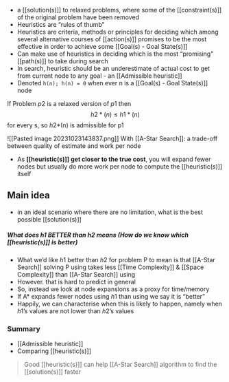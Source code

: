 - a [[solution(s)]] to relaxed problems, where some of the [[constraint(s)]] of the original problem have been removed
- Heuristics are “rules of thumb”
- Heuristics are criteria, methods or principles for deciding which among several alternative courses of [[action(s)]] promises to be the most effective in order to achieve some [[Goal(s) - Goal State(s)]]
- Can make use of heuristics in deciding which is the most “promising” [[path(s)]] to take during search
- In search, heuristic should be an underestimate of actual cost to get from current node to any goal - an [[Admissible heuristic]]
- Denoted `h(n); h(n) = 0` when ever n is a [[Goal(s) - Goal State(s)]] node

If Problem $p2$ is a relaxed version of $p1$ then
$$ h2*(n) ≤ h1*(n) $$
for every s, so $h2$*(n) is admissible for p1

![[Pasted image 20231023143837.png]]
With [[A-Star Search]]: a trade-off between quality of estimate and work per node
- As **[[heuristic(s)]] get closer to the true cost**, you will expand fewer nodes but usually do more work per node to compute the [[heuristic(s)]] itself
## Main idea
- in an ideal scenario where there are no limitation, what is the best possible [[solution(s)]]
##### What does $h1$ BETTER than $h2$ means (How do we know which [[heuristic(s)]] is better)
- What we’d like $h1$ better than $h2$ for problem P to mean is that [[A-Star Search]] solving P using takes less [[Time Complexity]] & [[Space Complexity]] than [[A-Star Search]] using
- However. that is hard to predict in general
- So, instead we look at node expansions as a proxy for time/memory
- If A* expands fewer nodes using $h1$ than using we say it is “better”
- Happily, we can characterise when this is likely to happen, namely when $h1$’s values are not lower than $h2$’s values
### Summary
- [[Admissible heuristic]]
- Comparing [[heuristic(s)]]
> Good [[heuristic(s)]] can help [[A-Star Search]] algorithm to find the [[solution(s)]] faster